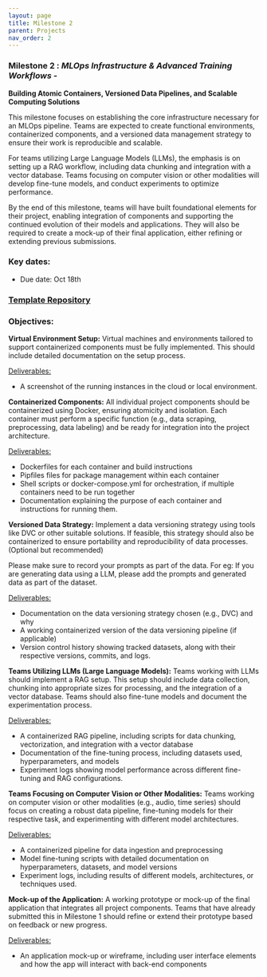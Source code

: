 ```yaml
---
layout: page
title: Milestone 2
parent: Projects
nav_order: 2
---
```


### Milestone 2 : _MLOps Infrastructure & Advanced Training Workflows -_ 
**Building Atomic Containers, Versioned Data Pipelines, and Scalable Computing Solutions**

This milestone focuses on establishing the core infrastructure necessary for an MLOps pipeline. Teams are expected to create  functional environments, containerized components, and a versioned data management strategy to ensure their work is reproducible and scalable.

For teams utilizing Large Language Models (LLMs), the emphasis is on setting up a RAG workflow, including data chunking and integration with a vector database. Teams focusing on computer vision or other modalities will develop fine-tune models, and conduct experiments to optimize performance.

By the end of this milestone, teams will have built foundational elements for their project, enabling integration of components and supporting the continued evolution of their models and applications. They will also be required to create a mock-up of their final application, either refining or extending previous submissions.

### Key dates:

- Due date: Oct 18th

### [Template Repository](https://github.com/ac2152024/ac2152024_template/tree/milestone2)

### Objectives:

**Virtual Environment Setup:** Virtual machines and environments tailored to support containerized components must be fully implemented. This should include detailed documentation on the setup process.

<u>Deliverables:</u>
- A screenshot of the running instances in the cloud or local environment.

**Containerized Components:** All individual project components should be containerized using Docker, ensuring atomicity and isolation. Each container must perform a specific function (e.g., data scraping, preprocessing, data labeling) and be ready for integration into the project architecture.

<u>Deliverables:</u>
- Dockerfiles for each container and build instructions
- Pipfiles files for package management within each container
- Shell scripts or docker-compose.yml for orchestration, if multiple containers need to be run together
- Documentation explaining the purpose of each container and instructions for running them.


**Versioned Data Strategy:** Implement a data versioning strategy using tools like DVC or other suitable solutions. If feasible, this strategy should also be containerized to ensure portability and reproducibility of data processes.(Optional but recommended)

Please make sure to record your prompts as part of the data. For eg: If you are generating data using a LLM, please add the prompts and generated data as part of the dataset.
	
<u>Deliverables:</u>
- Documentation on the data versioning strategy chosen (e.g., DVC) and why
- A working containerized version of the data versioning pipeline (if applicable)
- Version control history showing tracked datasets, along with their respective versions, commits, and logs.

**Teams Utilizing LLMs (Large Language Models):** Teams working with LLMs should implement a RAG setup. This setup should include data collection, chunking into appropriate sizes for processing, and the integration of a vector database. Teams should also fine-tune models and document the experimentation process.
	
  <u>Deliverables:</u>
  - A containerized RAG pipeline, including scripts for data chunking, vectorization, and integration with a vector database
  - Documentation of the fine-tuning process, including datasets used, hyperparameters, and models
  - Experiment logs showing model performance across different fine-tuning and RAG configurations.

**Teams Focusing on Computer Vision or Other Modalities:** Teams working on computer vision or other modalities (e.g., audio, time series) should focus on creating a robust data pipeline, fine-tuning models for their respective task, and experimenting with different model architectures.
	
<u>Deliverables:</u>
- A containerized pipeline for data ingestion and preprocessing
- Model fine-tuning scripts with detailed documentation on hyperparameters, datasets, and model versions
- Experiment logs, including results of different models, architectures, or techniques used.

**Mock-up of the Application:** A working prototype or mock-up of the final application that integrates all project components. Teams that have already submitted this in Milestone 1 should refine or extend their prototype based on feedback or new progress.

<u>Deliverables:</u>
- An application mock-up or wireframe, including user interface elements and how the app will interact with back-end components